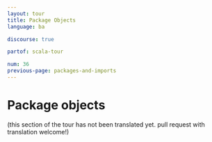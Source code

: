 ```yaml
---
layout: tour
title: Package Objects
language: ba

discourse: true

partof: scala-tour

num: 36
previous-page: packages-and-imports
---
```


# Package objects

(this section of the tour has not been translated yet. pull request
with translation welcome!)
